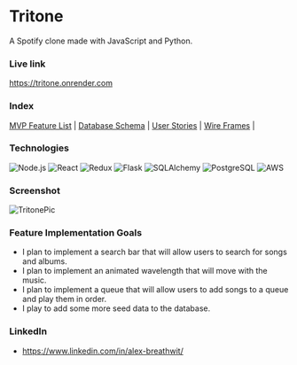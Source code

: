 # Tritone

A Spotify clone made with JavaScript and Python.

### Live link
https://tritone.onrender.com

### Index
[MVP Feature List](https://github.com/BadaBingBadaBo0m/Tritone/wiki/MVP-Features) | 
[Database Schema](https://github.com/BadaBingBadaBo0m/Tritone/wiki/Database-schema) |
[User Stories](https://github.com/BadaBingBadaBo0m/Tritone/wiki/User-Story) |
[Wire Frames](https://github.com/BadaBingBadaBo0m/Tritone/wiki/Wireframes) |

### Technologies
![Node.js](https://img.shields.io/badge/Node.js-339933?style=for-the-badge&logo=node.js&logoColor=white)
![React](https://img.shields.io/badge/React-61DAFB?style=for-the-badge&logo=react&logoColor=black)
![Redux](https://img.shields.io/badge/Redux-764ABC?style=for-the-badge&logo=redux&logoColor=white)
![Flask](https://img.shields.io/badge/Flask-000000?style=for-the-badge&logo=flask&logoColor=white)
![SQLAlchemy](https://img.shields.io/badge/SQLAlchemy-3776AB?style=for-the-badge&logo=sqlalchemy&logoColor=white)
![PostgreSQL](https://img.shields.io/badge/PostgreSQL-4169E1?style=for-the-badge&logo=postgresql&logoColor=white)
![AWS](https://img.shields.io/badge/AWS-232F3E?style=for-the-badge&logo=amazon-aws&logoColor=white)

### Screenshot
![TritonePic](https://github.com/BadaBingBadaBo0m/Tritone/assets/104036250/845398a2-7212-47bd-9520-a277bac8493c)

### Feature Implementation Goals
- I plan to implement a search bar that will allow users to search for songs and albums.
- I plan to implement an animated wavelength that will move with the music.
- I plan to implement a queue that will allow users to add songs to a queue and play them in order.
- I play to add some more seed data to the database.

### LinkedIn
- https://www.linkedin.com/in/alex-breathwit/

<!-- ### Database schema
![Tritone_db_diagram_updated](https://github.com/BadaBingBadaBo0m/Tritone/assets/104036250/afefe9b1-2128-416c-ada5-6185f9637c81) -->

<!-- ### API Endpoints

| Syntax | Purpose | Return Value |
| --- | ----- | --- |
| `GET /api/login/` | Logs in a user | `{'id': INT, 'Username': STRING}` | -->
